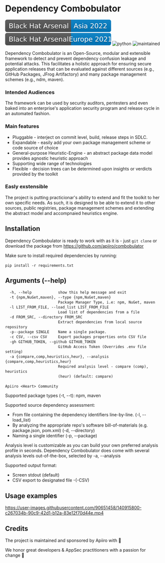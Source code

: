 # Dependency Combobulator
![BHASIA BADGE](docs/bhasia22.svg) ![BHEU BADGE](docs/bheu21.svg) ![python](https://img.shields.io/badge/Python-14354C) ![maintained](https://img.shields.io/badge/Maintained%3F-yes-green.svg)

Dependency Combobulator is an Open-Source, modular and extensible framework to detect and prevent dependency confusion leakage and potential attacks. This facilitates a holistic approach for ensuring secure application releases that can be evaluated against different sources (e.g., GitHub Packages, JFrog Artifactory) and many package management schemes (e.g., ndm, maven).

### Intended Audiences

The framework can be used by security auditors, pentesters and even baked into an enterprise's application security program and release cycle in an automated fashion.
### Main features
* Pluggable - interject on commit level, build, release steps in SDLC.
* Expandable - easily add your own package management scheme or code source of choice
* General-purpose Heuristic-Engine - an abstract package data model provides agnostic heuristic approach
* Supporting wide range of technologies
* Flexible - decision trees can be determined upon insights or verdicts provided by the toolkit


### Easly exstensible

The project is putting practicionar's ability to extend and fit the toolkit to her own specific needs. As such, it is designed to be able to extend it to other sources, public registries, package management schemes and extending the abstract model and accompnaied heuristics engine.


## Installation

Dependency Combobulator is ready to work with as it is - just `git clone` or download the package from https://github.com/apiiro/combobulator

Make sure to install required dependencies by running:

`pip install -r requirements.txt`

## Arguments (--help)
```
  -h, --help            show this help message and exit
  -t {npm,NuGet,maven}, --type {npm,NuGet,maven}
                        Package Manager Type, i.e: npm, NuGet, maven
  -l LIST_FROM_FILE, --load_list LIST_FROM_FILE
                        Load list of dependencies from a file
  -d FROM_SRC, --directory FROM_SRC
                        Extract dependencies from local source repository
  -p--package SINGLE    Name a single package.
  -c CSV, --csv CSV     Export packages properties onto CSV file
  -gh GITHUB_TOKEN, --github GITHUB_TOKEN
                        GitHub Access Token (Overrides .env file setting)
  -a {compare,comp,heuristics,heur}, --analysis {compare,comp,heuristics,heur}
                        Required analysis level - compare (comp), heuristics
                        (heur) (default: compare)

Apiiro <Heart> Community
```
Supported package types (-t, --t): npm, maven

Supported source dependency assessment:
- From file containing the dependency identifiers line-by-line. (-l, --load_list)
- By analyzing the appropriate repo's software bill-of-materials (e.g. package.json, pom.xml) (-d, --directory)
- Naming a single identifier (-p, --package)

Analysis level is customizable as you can build your own preferred analysis profile in seconds. Dependency Combobulator does come with several analysis levels out-of-the-box, selected by -a, --analysis

Supported output format:
- Screen stdout (default)
- CSV export to designated file -(-CSV)

## Usage examples

https://user-images.githubusercontent.com/90651458/140915800-c267034b-90c9-42d1-b12a-83e12f70d44e.mp4


## Credits

The project is maintained and sponsored by Apiiro with 💜

We honor great developers & AppSec practitioners with a passion for change 🙏
